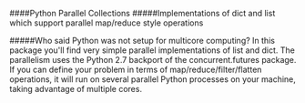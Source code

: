 ####Python Parallel Collections
#####Implementations of dict and list which support parallel map/reduce style operations

#####Who said Python was not setup for multicore computing? 
In this package you'll find very simple parallel implementations of list and dict. The parallelism uses the Python 2.7 backport of the concurrent.futures package. If you can define your problem in terms of map/reduce/filter/flatten operations, it will run on several parallel Python processes on your machine, taking advantage of multiple cores. 